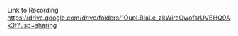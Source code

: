 Link to Recording
https://drive.google.com/drive/folders/1OupLBIaLe_zkWircOwofsrUVBHQ9Ak3f?usp=sharing
